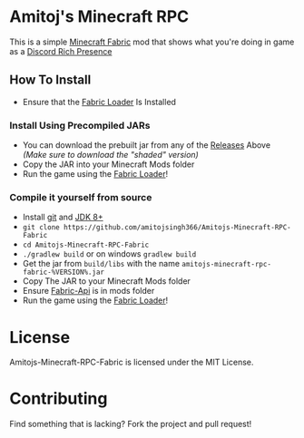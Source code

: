 # Amitoj's Minecraft RPC
This is a simple [Minecraft Fabric](https://fabricmc.net) mod that shows what you're doing in game as a [Discord Rich Presence](https://discord.com/rich-presence)


## How To Install
- Ensure that the [Fabric Loader](https://fabricmc.net/use/) Is Installed
### Install Using Precompiled JARs
- You can download the prebuilt jar from any of the [Releases](https://github.com/amitojsingh366/Amitojs-Minecraft-RPC-Fabric/releases/) Above *(Make sure to download the "shaded" version)*
- Copy the JAR into your Minecraft Mods folder
- Run the game using the [Fabric Loader](https://fabricmc.net/use/)!
### Compile it yourself from source
- Install [git](https://git-scm.com/downloads) and [JDK 8+](https://www.oracle.com/java/technologies/javase/javase-jdk8-downloads.html)
- `git clone https://github.com/amitojsingh366/Amitojs-Minecraft-RPC-Fabric`
- `cd Amitojs-Minecraft-RPC-Fabric`
- `./gradlew build` or on windows `gradlew build`
- Get the jar from `build/libs` with the name `amitojs-minecraft-rpc-fabric-%VERSION%.jar`
- Copy The JAR to your Minecraft Mods folder
- Ensure [Fabric-Api](https://www.curseforge.com/minecraft/mc-mods/fabric-api) is in mods folder
- Run the game using the [Fabric Loader](https://fabricmc.net/use/)!
  

# License
Amitojs-Minecraft-RPC-Fabric is licensed under the MIT License.

# Contributing
Find something that is lacking? Fork the project and pull request!
